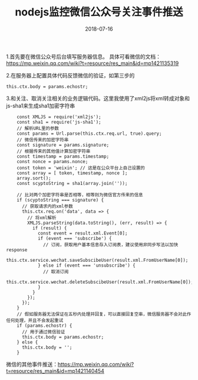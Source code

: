 ﻿---
path: "/blog/nodejsMonitorPush"
date: "2018-07-16"
title: "nodejs监控微信公众号关注事件推送"
tags: ["WeChat","nodejs"]
---


1.首先要在微信公众号后台填写服务器信息。 具体可看微信的文档：https://mp.weixin.qq.com/wiki?t=resource/res_main&id=mp1421135319

2.在服务器上配置具体代码反馈微信的验证，如第三步的
```
this.ctx.body = params.echostr;
```

3.和关注、取消关注相关的业务逻辑代码。这里我使用了xml2js将xml转成对象和js-sha1来生成sha1加密字符串
```
	const XMLJS = require('xml2js');
	const sha1 = require('js-sha1');
	// 解析URL里的参数
    const params = Url.parse(this.ctx.req.url, true).query;
    // 微信传来的加密字符串
    const signature = params.signature;
    // 根据传来的其他值计算加密字符串
    const timestamp = params.timestamp;
    const nonce = params.nonce;
    const token = 'weixin'; // 这是在公众平台上自己设置的
    const array = [ token, timestamp, nonce ];
    array.sort();
    const scyptoString = sha1(array.join(''));

    // 比对两个加密字符串是否相等，相等则为微信官方传来的信息
    if (scyptoString === signature) {
      // 获取请求内的xml参数
      this.ctx.req.on('data', data => {
        // 将xml解析
        XMLJS.parseString(data.toString(), (err, result) => {
          if (result) {
            const event = result.xml.Event[0];
            if (event === 'subscribe') {
              // 订阅，获取用户基本信息存入订阅表，建议使用非同步写法以加快response
              this.ctx.service.wechat.saveSubscibeUser(result.xml.FromUserName[0]);
            } else if (event === 'unsubscribe') {
              // 取消订阅
              this.ctx.service.wechat.deleteSubscibeUser(result.xml.FromUserName[0]);
            }
          }
        });
      });
    }
    // 假如服务器无法保证在五秒内处理并回复，可以直接回复空串，微信服务器不会对此作任何处理，并且不会发起重试
    if (params.echostr) {
	  // 用于通过微信验证
      this.ctx.body = params.echostr;
    } else {
      this.ctx.body = '';
    }
```

微信的其他事件推送：https://mp.weixin.qq.com/wiki?t=resource/res_main&id=mp1421140454
